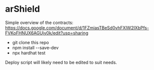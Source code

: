 # arShield

Simple overview of the contracts: https://docs.google.com/document/d/1FZmiasTBeSd0vhFXIW2IXbPfs-FVKoFHNUX6AGUjy0k/edit?usp=sharing

- git clone this repo
- npm install --save-dev
- npx hardhat test

Deploy script will likely need to be edited to suit needs.
